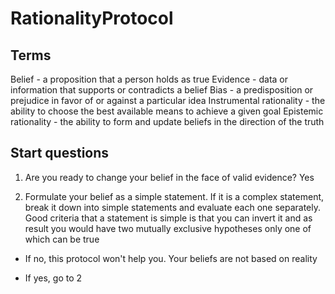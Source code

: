 # RationalityProtocol

## Terms

Belief - a proposition that a person holds as true
Evidence - data or information that supports or contradicts a belief
Bias - a predisposition or prejudice in favor of or against a particular idea
Instrumental rationality - the ability to choose the best available means to achieve a given goal
Epistemic rationality - the ability to form and update beliefs in the direction of the truth

## Start questions

1. Are you ready to change your belief in the face of valid evidence?
Yes

2. Formulate your belief as a simple statement. If it is a complex statement,
break it down into simple statements and evaluate each one separately.
Good criteria that a statement is simple is that you can invert it and as result you would have two mutually exclusive hypotheses only one of which can be true

- If no, this protocol won't help you. Your beliefs are not based on reality

- If yes, go to 2
